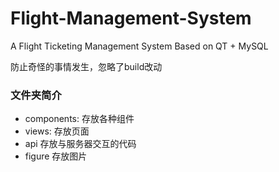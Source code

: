 # Flight-Management-System
A Flight Ticketing Management System Based on QT + MySQL


防止奇怪的事情发生，忽略了build改动

### 文件夹简介        
- components: 存放各种组件
- views: 存放页面
- api 存放与服务器交互的代码
- figure 存放图片
